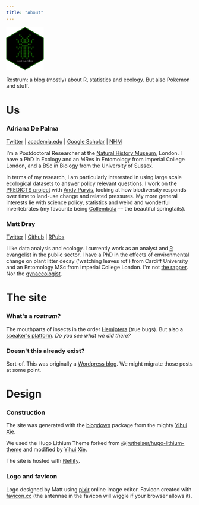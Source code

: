 ```yaml
---
title: "About"
---
```


<img src="https://raw.githubusercontent.com/matt-dray/stickers/master/output/rostrum_hex.png" alt="Hexagonal sticker with the Rostrum logo on it" width="20%">

Rostrum: a blog (mostly) about [R](https://www.r-project.org/about.html), statistics and ecology. But also Pokemon and stuff.

# Us

### Adriana De Palma

[Twitter](https://twitter.com/adpalma) | [academia.edu]((https://nhm.academia.edu/AdrianaDePalma)) | [Google Scholar](https://scholar.google.co.uk/citations?user=DhrCDz8AAAAJ&hl=en&oi=ao) | [NHM](http://www.nhm.ac.uk/our-science/departments-and-staff/staff-directory/adriana-de%20palma.html)

I’m a Postdoctoral Researcher at the [Natural History Museum](http://www.nhm.ac.uk/), London. I have a PhD in Ecology and an MRes in Entomology from Imperial College London, and a BSc in Biology from the University of Sussex.

In terms of my research, I am particularly interested in using large scale ecological datasets to answer policy relevant questions. I work on the [PREDICTS project](http://www.predicts.org.uk/) with [Andy Purvis](http://www.nhm.ac.uk/our-science/departments-and-staff/staff-directory/andy-purvis.html), looking at how biodiversity responds over time to land-use change and related pressures. My more general interests lie with science policy, statistics and weird and wonderful invertebrates (my favourite being [Collembola](https://en.wikipedia.org/wiki/Springtail) -– the beautiful springtails).

### Matt Dray

[Twitter](https://twitter.com/mattdray) | [Github](https://github.com/matt-dray) | [RPubs](https://rpubs.com/mattdray)

I like data analysis and ecology. I currently work as an analyst and [R](https://www.r-project.org/) evangelist in the public sector. I have a PhD in the effects of environmental change on plant litter decay ('watching leaves rot') from Cardiff University and an Entomology MSc from Imperial College London. I'm not [the rapper](https://www.drdre.com/). Nor the [gynaecologist](http://www.bbc.co.uk/news/entertainment-arts-44043205).

# The site

### What's a *rostrum*?

The mouthparts of insects in the order [Hemiptera](https://en.wikipedia.org/wiki/Hemiptera) (true bugs). But also a [speaker's platform](https://en.wikipedia.org/wiki/Rostra). *Do you see what we did there?*

### Doesn't this already exist?

Sort-of. This was originally a [Wordpress blog](https://therostrumblog.wordpress.com/). We might migrate those posts at some point.

# Design

### Construction

The site was generated with the [blogdown](https://bookdown.org/yihui/blogdown/) package from the mighty [Yihui Xie](https://yihui.name/en/).

We used the Hugo Lithium Theme forked from [@jrutheiser/hugo-lithium-theme](https://github.com/jrutheiser/hugo-lithium-theme) and modified by [Yihui Xie](https://github.com/yihui/hugo-lithium-theme).

The site is hosted with [Netlify](https://www.netlify.com/).

### Logo and favicon

Logo designed by Matt using [pixlr](https://pixlr.com) online image editor. Favicon created with [favicon.cc](https://www.favicon.cc/) (the antennae in the favicon will wiggle if your browser allows it). 